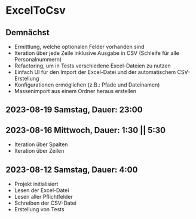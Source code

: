 # ExcelToCsv

## Demnächst

+ Ermittlung, welche optionalen Felder vorhanden sind
+ Iteration über jede Zeile inklusive Ausgabe in CSV (Schleife für alle Personalnummern)
+ Refactoring, um in Tests verschiedene Excel-Dateien zu nutzen
+ Einfach UI für den Import der Excel-Datei und der automatischem CSV-Erstellung
+ Konfigurationen ermöglichen (z.B.: Pfade und Dateinamen)
+ Massenimport aus einem Ordner heraus erstellen

## 2023-08-19 Samstag, Dauer: 23:00

## 2023-08-16 Mittwoch, Dauer: 1:30 || 5:30
+ Iteration über Spalten
+ Iteration über Zeilen

## 2023-08-12 Samstag, Dauer: 4:00
+ Projekt initialisiert
+ Lesen der Excel-Datei
+ Lesen aller Pflichtfelder
+ Schreiben der CSV-Datei
+ Erstellung von Tests